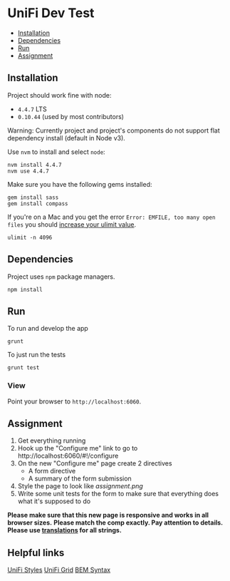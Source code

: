 # UniFi Dev Test

 * [Installation](#installation)
 * [Dependencies](#dependencies)
 * [Run](#run)
 * [Assignment](#assignment)

## Installation

Project should work fine with node:
 * `4.4.7` LTS
 * `0.10.44` (used by most contributors)

Warning:
Currently project and project's components do not support flat dependency install (default in Node v3).

Use `nvm` to install and select `node`:

```
nvm install 4.4.7
nvm use 4.4.7
```

Make sure you have the following gems installed:

```
gem install sass
gem install compass
```

If you're on a Mac and you get the error `Error: EMFILE, too many open files` you should [increase your ulimit value](http://stackoverflow.com/questions/19981065/nodejs-error-emfile-too-many-open-files-on-mac-os).
```
ulimit -n 4096
```

## Dependencies

Project uses `npm` package managers.

```
npm install
```


## Run

To run and develop the app
```
grunt
```

To just run the tests
```
grunt test
```


### View

Point your browser to `http://localhost:6060`.


## Assignment

1. Get everything running
2. Hook up the "Configure me" link to go to http://localhost:6060/#!/configure
3. On the new "Configure me" page create 2 directives
    * A form directive
    * A summary of the form submission
4. Style the page to look like *assignment.png*
4. Write some unit tests for the form to make sure that everything does what it's supposed to do


**Please make sure that this new page is responsive and works in all browser sizes.**
**Please match the comp exactly. Pay attention to details.**
**Please use [translations](https://angular-translate.github.io/docs/#/guide) for all strings.**


## Helpful links

[UniFi Styles](http://ubnt-css.herokuapp.com/#/app/typography)
[UniFi Grid](http://ubnt-css.herokuapp.com/#/base/grid-containers)
[BEM Syntax](https://csswizardry.com/2013/01/mindbemding-getting-your-head-round-bem-syntax/)
